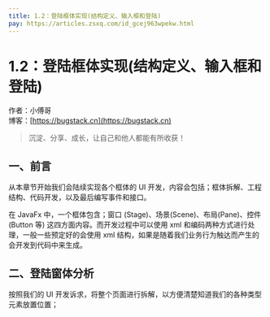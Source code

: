 ```yaml
---
title: 1.2：登陆框体实现(结构定义、输入框和登陆)
pay: https://articles.zsxq.com/id_gcej963wpekw.html
---
```


# 1.2：登陆框体实现(结构定义、输入框和登陆)

作者：小傅哥
<br/>博客：[https://bugstack.cn](https://bugstack.cn)

>沉淀、分享、成长，让自己和他人都能有所收获！

## 一、前言

从本章节开始我们会陆续实现各个框体的 UI 开发，内容会包括；框体拆解、工程结构、代码开发，以及最后编写事件和接口。

在 JavaFx 中，一个框体包含；窗口 (Stage)、场景(Scene)、布局(Pane)、控件(Button 等) 这四方面内容。而开发过程中可以使用 xml 和编码两种方式进行处理，一般一些预定好的会使用 xml 结构，如果是随着我们业务行为触达而产生的会开发到代码中来生成。

## 二、登陆窗体分析

按照我们的 UI 开发诉求，将整个页面进行拆解，以方便清楚知道我们的各种类型元素放置位置；

<!-- ![](/images/article/project/im/project-im-1.2-01.png) -->